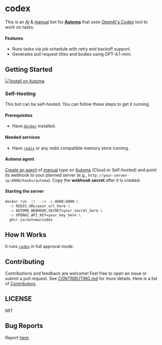 # codex

This is an [AI](https://docs.automa.app/agents/types#ai) & [manual](https://docs.automa.app/agents/types#manual) bot for [**Automa**](https://automa.app) that uses [OpenAI's Codex](https://github.com/openai/codex) tool to work on tasks.

#### Features

- Runs tasks via job schedule with retry and backoff support.
- Generates pull request titles and bodies using GPT-4.1-mini.

## Getting Started

[![Install on Automa](https://automa.app/install.svg)](https://automa.app/agents/openai/codex)

### Self-Hosting

This bot can be self-hosted. You can follow these steps to get it running.

#### Prerequisites

- Have [`docker`](https://docker.com/) installed.

#### Needed services

- Have [`redis`](https://github.com/redis/redis) or any redis compatible memory store running.

#### Automa agent

[Create an agent](https://docs.automa.app/agent-development/create-agent) of [manual](https://docs.automa.app/agents/types#manual) type on [Automa](https://automa.app) (Cloud or Self-hosted) and point its webhook to your planned server (e.g., `http://your-server-ip:8000/hooks/automa`). Copy the **webhook secret** after it is created.

#### Starting the server

```sh
docker run -it --rm -p 8000:8000 \
  -e REDIS_URL=your_url_here \
  -e AUTOMA_WEBHOOK_SECRET=your_secret_here \
  -e OPENAI_API_KEY=your_key_here \
  ghcr.io/automa/codex
```

## How It Works

It runs [`codex`](https://github.com/openai/codex) in full approval mode.

## Contributing

Contributions and feedback are welcome! Feel free to open an issue or submit a pull request. See [CONTRIBUTING.md](CONTRIBUTING.md) for more details. Here is a list of [Contributors](https://github.com/automa/codex/contributors).

## LICENSE

MIT

## Bug Reports

Report [here](https://github.com/automa/codex/issues).
